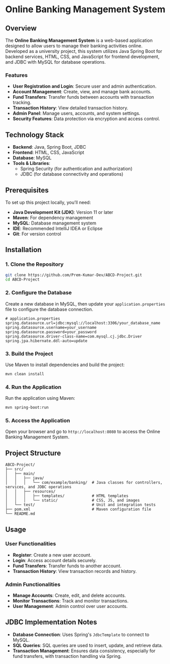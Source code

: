 # Online Banking Management System

## Overview

The **Online Banking Management System** is a web-based application designed to allow users to manage their banking activities online. Developed as a university project, this system utilizes Java Spring Boot for backend services, HTML, CSS, and JavaScript for frontend development, and JDBC with MySQL for database operations.

### Features

- **User Registration and Login**: Secure user and admin authentication.
- **Account Management**: Create, view, and manage bank accounts.
- **Fund Transfers**: Transfer funds between accounts with transaction tracking.
- **Transaction History**: View detailed transaction history.
- **Admin Panel**: Manage users, accounts, and system settings.
- **Security Features**: Data protection via encryption and access control.

## Technology Stack

- **Backend**: Java, Spring Boot, JDBC
- **Frontend**: HTML, CSS, JavaScript
- **Database**: MySQL
- **Tools & Libraries**: 
  - Spring Security (for authentication and authorization)
  - JDBC (for database connectivity and operations)

## Prerequisites

To set up this project locally, you’ll need:

- **Java Development Kit (JDK)**: Version 11 or later
- **Maven**: For dependency management
- **MySQL**: Database management system
- **IDE**: Recommended IntelliJ IDEA or Eclipse
- **Git**: For version control

## Installation

### 1. Clone the Repository

```bash
git clone https://github.com/Prem-Kumar-Dev/ABCD-Project.git
cd ABCD-Project
```

### 2. Configure the Database

Create a new database in MySQL, then update your `application.properties` file to configure the database connection.

```properties
# application.properties
spring.datasource.url=jdbc:mysql://localhost:3306/your_database_name
spring.datasource.username=your_username
spring.datasource.password=your_password
spring.datasource.driver-class-name=com.mysql.cj.jdbc.Driver
spring.jpa.hibernate.ddl-auto=update
```

### 3. Build the Project

Use Maven to install dependencies and build the project:

```bash
mvn clean install
```

### 4. Run the Application

Run the application using Maven:

```bash
mvn spring-boot:run
```

### 5. Access the Application

Open your browser and go to `http://localhost:8080` to access the Online Banking Management System.

## Project Structure

```
ABCD-Project/
├── src/
│   ├── main/
│   │   ├── java/
│   │   │   └── com/example/banking/  # Java classes for controllers, services, and JDBC operations
│   │   ├── resources/
│   │   │   ├── templates/            # HTML templates
│   │   │   └── static/               # CSS, JS, and images
│   └── test/                         # Unit and integration tests
├── pom.xml                           # Maven configuration file
└── README.md
```

## Usage

### User Functionalities

- **Register**: Create a new user account.
- **Login**: Access account details securely.
- **Fund Transfers**: Transfer funds to another account.
- **Transaction History**: View transaction records and history.

### Admin Functionalities

- **Manage Accounts**: Create, edit, and delete accounts.
- **Monitor Transactions**: Track and monitor transactions.
- **User Management**: Admin control over user accounts.

## JDBC Implementation Notes

- **Database Connection**: Uses Spring's `JdbcTemplate` to connect to MySQL.
- **SQL Queries**: SQL queries are used to insert, update, and retrieve data.
- **Transaction Management**: Ensures data consistency, especially for fund transfers, with transaction handling via Spring.

